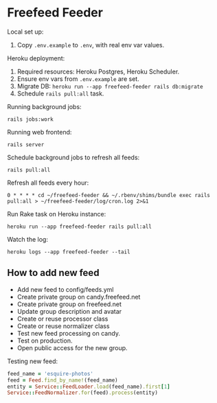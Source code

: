 # Freefeed Feeder

Local set up:

1. Copy `.env.example` to `.env`, with real env var values.

Heroku deployment:

1. Required resources: Heroku Postgres, Heroku Scheduler.
2. Ensure env vars from `.env.example` are set.
3. Migrate DB: `heroku run --app freefeed-feeder rails db:migrate`
4. Schedule `rails pull:all` task.

Running background jobs:

    rails jobs:work

Running web frontend:

    rails server

Schedule background jobs to refresh all feeds:

    rails pull:all

Refresh all feeds every hour:

    0 * * * * cd ~/freefeed-feeder && ~/.rbenv/shims/bundle exec rails pull:all > ~/freefeed-feeder/log/cron.log 2>&1

Run Rake task on Heroku instance:

    heroku run --app freefeed-feeder rails pull:all

Watch the log:

    heroku logs --app freefeed-feeder --tail

## How to add new feed

- Add new feed to config/feeds.yml
- Create private group on candy.freefeed.net
- Create private group on freefeed.net
- Update group description and avatar
- Create or reuse processor class
- Create or reuse normalizer class
- Test new feed processing on candy.
- Test on production.
- Open public access for the new group.

Testing new feed:

``` ruby
feed_name = 'esquire-photos'
feed = Feed.find_by_name!(feed_name)
entity = Service::FeedLoader.load(feed_name).first[1]
Service::FeedNormalizer.for(feed).process(entity)
```
